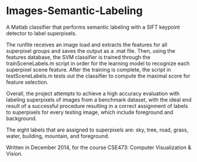 # Images-Semantic-Labeling
A Matlab classifier that performs semantic labeling with a SIFT keypoint detector to label superpixels.

The runfile receives an image load and extracts the features for all superpixel groups and saves the output as a .mat file.  Then, using the features database, the SVM classifier is trained through the trainSceneLabels.m script in order for the learning
model to recognize each superpixel scene feature.  After the training is complete, the script in testSceneLabels.m tests out the classifier to compute the maximal score for feature selection. 

Overall, the project attempts to achieve a high accuracy evaluation with labeling superpixels of images from a benchmark dataset, with the ideal end result of a successful procedure resulting in a correct assignment of labels to superpixels for every testing image, which include foreground and background. 

The eight labels that are assigned to superpixels are: sky, tree, road, grass, water, building, mountain, and foreground. 

Written in December 2014, for the course CSE473: Computer Visualization & Vision.
